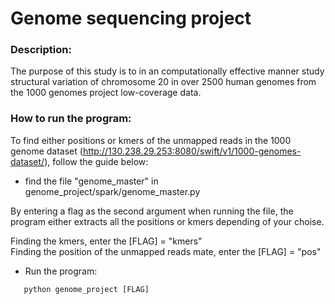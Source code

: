 # Genome sequencing project 

### Description: 
The purpose of this study is to in an computationally effective manner study structural variation of chromosome 20 in over 2500 human genomes from the 1000 genomes project low-coverage data.

### How to run the program: 
To find either positions or kmers of the unmapped reads in the 1000 genome dataset (http://130.238.29.253:8080/swift/v1/1000-genomes-dataset/), follow the guide below:

* find the file "genome_master" in genome_project/spark/genome_master.py

By entering a flag as the second argument when running the file, the program either 
extracts all the positions or kmers depending of your choise. 

Finding the kmers, enter the [FLAG] = "kmers" <br />
Finding the position of the unmapped reads mate, enter the [FLAG] = "pos"

* Run the program: 
```python
   python genome_project [FLAG]
``` 







